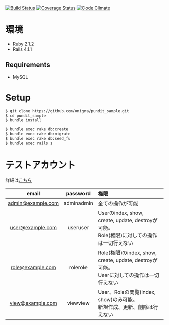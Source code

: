 [![Build Status](https://travis-ci.org/onigra/pundit_sample.svg?branch=master)](https://travis-ci.org/onigra/pundit_sample) [![Coverage Status](https://coveralls.io/repos/onigra/pundit_sample/badge.png?branch=master)](https://coveralls.io/r/onigra/pundit_sample?branch=master) [![Code Climate](https://codeclimate.com/github/onigra/pundit_sample.png)](https://codeclimate.com/github/onigra/pundit_sample)

# 環境

* Ruby 2.1.2
* Rails 4.1.1

## Requirements

* MySQL

# Setup

```sh
$ git clone https://github.com/onigra/pundit_sample.git
$ cd pundit_sample
$ bundle install

$ bundle exec rake db:create
$ bundle exec rake db:migrate
$ bundle exec rake db:seed_fu
$ bundle exec rails s
```

# テストアカウント

詳細は[こちら](https://github.com/onigra/pundit_sample/blob/master/db/fixtures/sample_data.rb)

|email|password|権限|
|:---:|:------:|:--|
|admin@example.com|adminadmin|全ての操作が可能|
|user@example.com|useruser|Userのindex, show, create, update, destroyが可能。 <br> Role(権限)に対しての操作は一切行えない|
|role@example.com|rolerole|Role(権限)のindex, show, create, update, destroyが可能。 <br> Userに対しての操作は一切行えない|
|view@example.com|viewview|User、Roleの閲覧(index, show)のみ可能。 <br> 新規作成、更新、削除は行えない|

